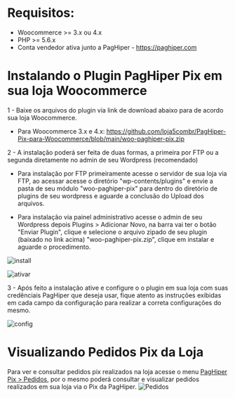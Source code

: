 # Requisitos:
- Woocommerce >= 3.x ou 4.x
- PHP >= 5.6.x
- Conta vendedor ativa junto a PagHiper - https://paghiper.com

# Instalando o Plugin PagHiper Pix em sua loja Woocommerce

1 - Baixe os arquivos do plugin via link de download abaixo para de acordo sua loja Woocommerce.

- Para Woocommerce 3.x e 4.x: https://github.com/loja5combr/PagHiper-Pix-para-Woocommerce/blob/main/woo-paghiper-pix.zip

2 - A instalação poderá ser feita de duas formas, a primeira por FTP ou a segunda diretamente no admin de seu Wordpress (recomendado)

- Para instalação por FTP primeiramente acesse o servidor de sua loja via FTP, ao acessar acesse o diretório "wp-contents/plugins" e envie a pasta de seu módulo "woo-paghiper-pix" para  dentro do diretório de plugins de seu wordpress e aguarde a conclusão do Upload dos arquivos.

- Para instalação via painel administrativo acesse o admin de seu Wordpress depois Plugins > Adicionar Novo, na barra vai ter o botão "Enviar Plugin", clique e selecione o arquivo zipado de seu plugin (baixado no link acima) "woo-paghiper-pix.zip", clique em instalar e aguarde o procedimento.

![install](https://loja5.zendesk.com/hc/article_attachments/360079352632/mceclip0.png)

![ativar](https://i.imgur.com/sFcb9UJ.png)

3 - Após feito a instalação ative e configure o o plugin em sua loja com suas credênciais PagHiper que deseja usar, fique atento as instruções exibidas em cada campo da configuração para realizar a correta configurações do mesmo.

![config](https://i.imgur.com/X75I6Yw.png)

# Visualizando Pedidos Pix da Loja

Para ver e consultar pedidos pix realizados na loja acesse o menu <u>PagHiper Pix > Pedidos</u>, por o mesmo poderá consultar e visualizar pedidos realizados em sua loja via o Pix da PagHiper.
![Pedidos](https://i.imgur.com/ONe5SQo.png)


